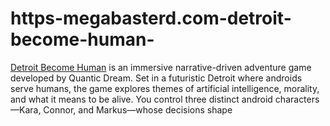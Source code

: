 # https-megabasterd.com-detroit-become-human-
[Detroit Become Human](https://megabasterd.com/detroit-become-human/) is an immersive narrative-driven adventure game developed by Quantic Dream. Set in a futuristic Detroit where androids serve humans, the game explores themes of artificial intelligence, morality, and what it means to be alive. You control three distinct android characters—Kara, Connor, and Markus—whose decisions shape 

